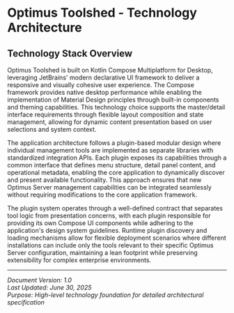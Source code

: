 # Optimus Toolshed - Technology Architecture

## Technology Stack Overview

Optimus Toolshed is built on Kotlin Compose Multiplatform for Desktop, leveraging JetBrains' modern declarative UI framework to deliver a responsive and visually cohesive user experience. The Compose framework provides native desktop performance while enabling the implementation of Material Design principles through built-in components and theming capabilities. This technology choice supports the master/detail interface requirements through flexible layout composition and state management, allowing for dynamic content presentation based on user selections and system context.

The application architecture follows a plugin-based modular design where individual management tools are implemented as separate libraries with standardized integration APIs. Each plugin exposes its capabilities through a common interface that defines menu structure, detail panel content, and operational metadata, enabling the core application to dynamically discover and present available functionality. This approach ensures that new Optimus Server management capabilities can be integrated seamlessly without requiring modifications to the core application framework.

The plugin system operates through a well-defined contract that separates tool logic from presentation concerns, with each plugin responsible for providing its own Compose UI components while adhering to the application's design system guidelines. Runtime plugin discovery and loading mechanisms allow for flexible deployment scenarios where different installations can include only the tools relevant to their specific Optimus Server configuration, maintaining a lean footprint while preserving extensibility for complex enterprise environments.

---

*Document Version: 1.0*  
*Last Updated: June 30, 2025*  
*Purpose: High-level technology foundation for detailed architectural specification*
